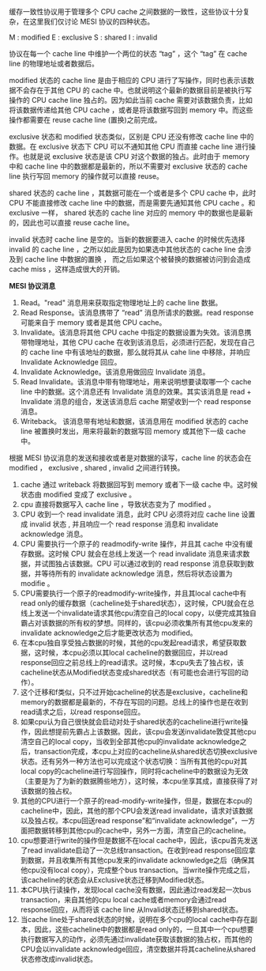 缓存一致性协议用于管理多个 CPU cache 之间数据的一致性，这些协议十分复杂，在这里我们仅讨论 MESI 协议的四种状态。

M : modified
E : exclusive
S : shared
I : invalid

协议在每一个 cache line 中维护一个两位的状态 “tag” ，这个 “tag” 在 cache line 的物理地址或者数据后。



modified 状态的 cache line 是由于相应的 CPU 进行了写操作，同时也表示该数据不会存在于其他 CPU 的 cache 中。也就说明这个最新的数据目前是被执行写操作的 CPU cache line 独占的。因为如此当前 cache 需要对该数据负责，比如将该数据传递给其他 CPU cache ，或者是将该数据写回到 memory 中。而这些操作都需要在 reuse cache line (置换)之前完成。

exclusive 状态和 modified 状态类似，区别是 CPU 还没有修改 cache line 中的数据。在 exclusive 状态下 CPU 可以不通知其他 CPU 而直接 cache line 进行操作。也就是说 exclusive 状态是该 CPU 对这个数据的独占。此时由于 memory 中和 cache line 中的数据都是最新的，所以不需要对 exclusive 状态的 cache line 执行写回 memory 的操作就可以直接 reuse。

shared 状态的 cache line ，其数据可能在一个或者是多个 CPU cache 中，此时 CPU 不能直接修改 cache line 中的数据，而是需要先通知其他 CPU cache 。和 exclusive 一样， shared 状态的 cache line 对应的 memory 中的数据也是最新的，因此也可以直接 reuse cache line。

invalid 状态时 cache line 是空的。当新的数据要进入 cache 的时候优先选择 invalid 的 cache line ，之所以如此是因为如果选中其他状态的 cache line 会涉及到 cache line 中数据的置换 ， 而之后如果这个被替换的数据被访问到会造成 cache miss ，这样造成很大的开销。



**MESI 协议消息**

1. Read。"read" 消息用来获取指定物理地址上的 cache line 数据。
2. Read Response。该消息携带了 “read” 消息所请求的数据。read response 可能来自于 memory 或者是其他 CPU cache。
3. Invalidate。该消息将其他 CPU cache 中指定的数据设置为失效。该消息携带物理地址，其他 CPU cache 在收到该消息后，必须进行匹配，发现在自己的 cache line 中有该地址的数据，那么就将其从 cahe line 中移除，并响应 Invalidate Acknowledge 回应。
4. Invalidate Acknowledge。该消息用做回应 Invalidate 消息。
5. Read Invalidate。该消息中带有物理地址，用来说明想要读取哪一个 cache line 中的数据。这个消息还有 Invalidate 消息的效果。其实该消息是 read + Invalidate 消息的组合，发送该消息后 cache 期望收到一个 read response 消息。
6. Writeback。 该消息带有地址和数据，该消息用在 modified 状态的 cache line 被置换时发出，用来将最新的数据写回 memory 或其他下一级 cache 中。

根据 MESI 协议消息的发送和接收或者是对数据的读写，cache line 的状态会在 modified ， exclusive , shared , invalid 之间进行转换。



1. cache 通过 writeback 将数据回写到 memory 或者下一级 cache 中。这时候状态由 modified 变成了 exclusive 。
2. cpu 直接将数据写入 cache line ，导致状态变为了 modified 。
3. CPU 收到一个 read invalidate 消息，此时 CPU 必须将对应 cache line 设置成 invalid 状态 , 并且响应一个 read response 消息和 invalidate acknowledge 消息。
4. CPU 需要执行一个原子的 readmodify-write 操作，并且其 cache 中没有缓存数据。这时候 CPU 就会在总线上发送一个 read invalidate 消息来请求数据，并试图独占该数据。CPU 可以通过收到的 read response 消息获取到数据，并等待所有的 invalidate acknowledge 消息，然后将状态设置为 modifie 。
5. CPU需要执行一个原子的readmodify-write操作，并且其local cache中有read only的缓存数据（cacheline处于shared状态），这时候，CPU就会在总线上发送一个invalidate请求其他cpu清空自己的local copy，以便完成其独自霸占对该数据的所有权的梦想。同样的，该cpu必须收集所有其他cpu发来的invalidate acknowledge之后才能更改状态为 modified。
6. 在本cpu独自享受独占数据的时候，其他的cpu发起read请求，希望获取数据，这时候，本cpu必须以其local cacheline的数据回应，并以read response回应之前总线上的read请求。这时候，本cpu失去了独占权，该cacheline状态从Modified状态变成shared状态（有可能也会进行写回的动作）。
7. 这个迁移和f类似，只不过开始cacheline的状态是exclusive，cacheline和memory的数据都是最新的，不存在写回的问题。总线上的操作也是在收到read请求之后，以read response回应。
8. 如果cpu认为自己很快就会启动对处于shared状态的cacheline进行write操作，因此想提前先霸占上该数据。因此，该cpu会发送invalidate敦促其他cpu清空自己的local copy，当收到全部其他cpu的invalidate acknowledge之后，transaction完成，本cpu上对应的cacheline从shared状态切换exclusive状态。还有另外一种方法也可以完成这个状态切换：当所有其他的cpu对其local copy的cacheline进行写回操作，同时将cacheline中的数据设为无效（主要是为了为新的数据腾些地方），这时候，本cpu坐享其成，直接获得了对该数据的独占权。
9. 其他的CPU进行一个原子的read-modify-write操作，但是，数据在本cpu的cacheline中，因此，其他的那个CPU会发送read invalidate，请求对该数据以及独占权。本cpu回送read response”和“invalidate acknowledge”，一方面把数据转移到其他cpu的cache中，另外一方面，清空自己的cacheline。
10. cpu想要进行write的操作但是数据不在local cache中，因此，该cpu首先发送了read invalidate启动了一次总线transaction。在收到read response回应拿到数据，并且收集所有其他cpu发来的invalidate acknowledge之后（确保其他cpu没有local copy），完成整个bus transaction。当write操作完成之后，该cacheline的状态会从Exclusive状态迁移到Modified状态。
11. 本CPU执行读操作，发现local cache没有数据，因此通过read发起一次bus transaction，来自其他的cpu local cache或者memory会通过read response回应，从而将该 cache line 从Invalid状态迁移到shared状态。
12. 当cache line处于shared状态的时候，说明在多个cpu的local cache中存在副本，因此，这些cacheline中的数据都是read only的，一旦其中一个cpu想要执行数据写入的动作，必须先通过invalidate获取该数据的独占权，而其他的CPU会以invalidate acknowledge回应，清空数据并将其cacheline从shared状态修改成invalid状态。